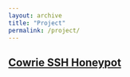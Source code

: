 ```yaml
---
layout: archive
title: "Project"
permalink: /project/
---
```


## [Cowrie SSH Honeypot](./_posts/workshops/cowrie_honeypot/project.md)
